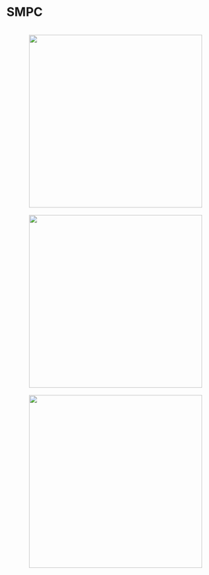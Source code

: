 # SMPC
<br>
<div align="center"> 
   <img src="https://github.com/vid-db/fb_clone/assets/153529283/172cf0ae-cf0e-4372-8ce9-ee58b5b593b5" width="400"/>  <br><br>
  <img src="https://github.com/vid-db/fb_clone/assets/153529283/c9170a47-3df7-4fbd-a573-cc3f9a901879" width="400"/>  <br><br>
  <img src="https://github.com/vid-db/STOCKPILE/assets/153529283/92affa76-b976-43f9-a691-40fe59b08942" width="400"/>  <br>
</div>
